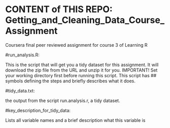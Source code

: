 # CONTENT of THIS REPO: Getting_and_Cleaning_Data_Course_Assignment
Coursera final peer reviewed assignment for course 3 of Learning R

#run_analysis.R:

This is the script that will get you a tidy dataset for this assignment. It will download the zip file from the URL and unzip it for you.
IMPORTANT! Set your working directory first before running this script. 
This script has ## symbols defining the steps and briefly describes what it does.

#tidy_data.txt:

the output from the script run.analysis.r, a tidy dataset.

#key_description_for_tidy_data:

Lists all variable names and a brief description what this variable is
